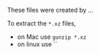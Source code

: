 These files were created by ...


To extract the `*.xz` files, 
* on Mac use `gunzip *.xz`
* on linux use ``

